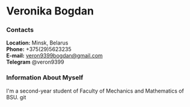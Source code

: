 # **Veronika Bogdan**
### **Contacts**
**Location:** Minsk, Belarus  
**Phone:** +375(29)5623235  
**E-mail:** veron9399bogdan@gmail.com  
**Telegram** @veron9399  

### **Information About Myself**
I'm a second-year student of Faculty of Mechanics and Mathematics of BSU. 
git 